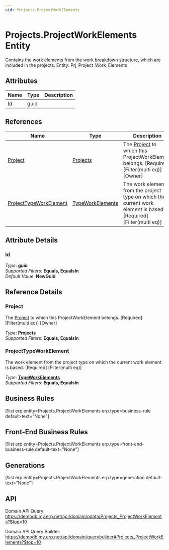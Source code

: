 ```yaml
---
uid: Projects.ProjectWorkElements
---
```

# Projects.ProjectWorkElements Entity

Contains the work elements from the work breakdown structure, which are included in the projects. Entity: Prj_Project_Work_Elements

## Attributes

| Name | Type | Description |
| ---- | ---- | --- |
| [Id](Projects.ProjectWorkElements.md#id) | guid |  

## References

| Name | Type | Description |
| ---- | ---- | --- |
| [Project](Projects.ProjectWorkElements.md#project) | [Projects](Projects.Projects.md) | The [Project](Projects.ProjectWorkElements.md#project) to which this ProjectWorkElement belongs. [Required] [Filter(multi eq)] [Owner] |
| [ProjectTypeWorkElement](Projects.ProjectWorkElements.md#projecttypeworkelement) | [TypeWorkElements](Projects.TypeWorkElements.md) | The work element from the project type on which the current work element is based. [Required] [Filter(multi eq)] |


## Attribute Details

### Id

_Type_: **guid**  
_Supported Filters_: **Equals, EqualsIn**  
_Default Value_: **NewGuid**  


## Reference Details

### Project

The [Project](Projects.ProjectWorkElements.md#project) to which this ProjectWorkElement belongs. [Required] [Filter(multi eq)] [Owner]

_Type_: **[Projects](Projects.Projects.md)**  
_Supported Filters_: **Equals, EqualsIn**  

### ProjectTypeWorkElement

The work element from the project type on which the current work element is based. [Required] [Filter(multi eq)]

_Type_: **[TypeWorkElements](Projects.TypeWorkElements.md)**  
_Supported Filters_: **Equals, EqualsIn**  



## Business Rules

[!list erp.entity=Projects.ProjectWorkElements erp.type=business-rule default-text="None"]

## Front-End Business Rules

[!list erp.entity=Projects.ProjectWorkElements erp.type=front-end-business-rule default-text="None"]

## Generations

[!list erp.entity=Projects.ProjectWorkElements erp.type=generation default-text="None"]

## API

Domain API Query:
<https://demodb.my.erp.net/api/domain/odata/Projects_ProjectWorkElements?$top=10>

Domain API Query Builder:
<https://demodb.my.erp.net/api/domain/querybuilder#Projects_ProjectWorkElements?$top=10>

